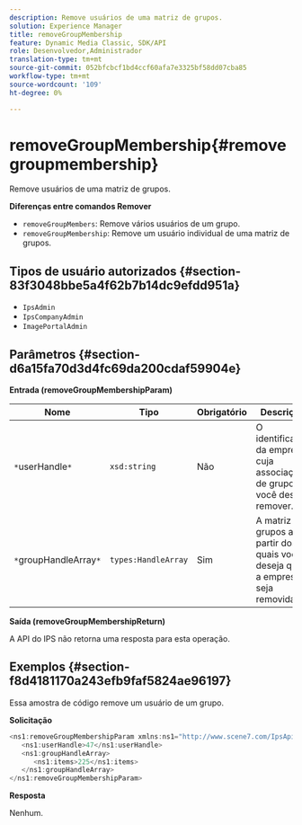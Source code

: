 ```yaml
---
description: Remove usuários de uma matriz de grupos.
solution: Experience Manager
title: removeGroupMembership
feature: Dynamic Media Classic, SDK/API
role: Desenvolvedor,Administrador
translation-type: tm+mt
source-git-commit: 052bfcbcf1bd4ccf60afa7e3325bf58dd07cba85
workflow-type: tm+mt
source-wordcount: '109'
ht-degree: 0%

---
```



# removeGroupMembership{#removegroupmembership}

Remove usuários de uma matriz de grupos.

**Diferenças entre comandos Remover**

* `removeGroupMembers`: Remove vários usuários de um grupo.
* `removeGroupMembership`: Remove um usuário individual de uma matriz de grupos.

## Tipos de usuário autorizados {#section-83f3048bbe5a4f62b7b14dc9efdd951a}

* `IpsAdmin`
* `IpsCompanyAdmin`
* `ImagePortalAdmin`

## Parâmetros {#section-d6a15fa70d3d4fc69da200cdaf59904e}

**Entrada (removeGroupMembershipParam)**

| Nome | Tipo | Obrigatório | Descrição |
|---|---|---|---|
| `*`userHandle`*` | `xsd:string` | Não | O identificador da empresa cuja associação de grupo você deseja remover. |
| `*`groupHandleArray`*` | `types:HandleArray` | Sim | A matriz de grupos a partir dos quais você deseja que a empresa seja removida. |

**Saída (removeGroupMembershipReturn)**

A API do IPS não retorna uma resposta para esta operação.

## Exemplos {#section-f8d4181170a243efb9faf5824ae96197}

Essa amostra de código remove um usuário de um grupo.

**Solicitação**

```java
<ns1:removeGroupMembershipParam xmlns:ns1="http://www.scene7.com/IpsApi/xsd">
   <ns1:userHandle>47</ns1:userHandle>
   <ns1:groupHandleArray>
      <ns1:items>225</ns1:items>
   </ns1:groupHandleArray>
</ns1:removeGroupMembershipParam>
```

**Resposta**

Nenhum.
